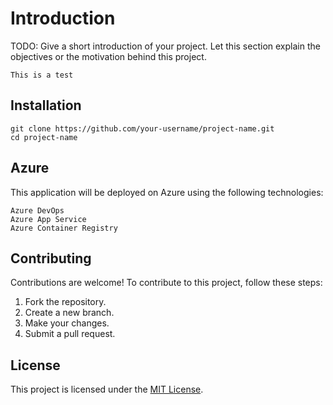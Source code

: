 # Introduction 
TODO: Give a short introduction of your project. Let this section explain the objectives or the motivation behind this project. 

```
This is a test 
```

## Installation
```
git clone https://github.com/your-username/project-name.git
cd project-name
```


## Azure
This application will be deployed on Azure using the following technologies:

    Azure DevOps
    Azure App Service
    Azure Container Registry


## Contributing
Contributions are welcome! To contribute to this project, follow these steps:

1. Fork the repository.
2. Create a new branch.
3. Make your changes.
4. Submit a pull request.


## License
This project is licensed under the [MIT License](https://opensource.org/licenses/MIT).
